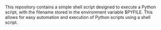 This repository contains a simple shell script designed to execute a Python script, with the filename stored in the environment variable $PYFILE. This allows for easy automation and execution of Python scripts using a shell script.
